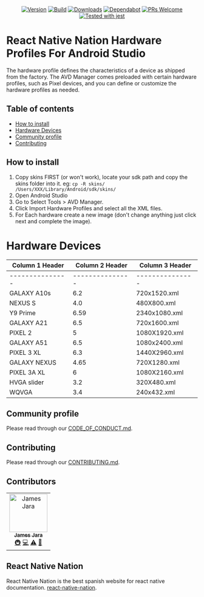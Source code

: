 <div align="center">

[![Version](https://img.shields.io/npm/v/hardware-profiles-for-android-studio)](https://www.npmjs.com/package/hardware-profiles-for-android-studio)
[![Build](https://travis-ci.org/react-native-nation/hardware-profiles-for-android-studio.svg?branch=master)](https://travis-ci.org/react-native-nation/hardware-profiles-for-android-studio)
[![Downloads](https://img.shields.io/npm/dm/hardware-profiles-for-android-studio)](https://www.npmjs.com/package/hardware-profiles-for-android-studio)
[![Dependabot](https://api.dependabot.com/badges/status?host=github&repo=react-native-nation/hardware-profiles-for-android-studio)](https://dependabot.com)
[![PRs Welcome](https://img.shields.io/badge/PRs-welcome-brightgreen.svg)](https://github.com/react-native-nation/hardware-profiles-for-android-studio/pulls)
[![Tested with jest](https://img.shields.io/badge/tested_with-jest-99424f.svg)](https://github.com/facebook/jest)

</div>

# React Native Nation Hardware Profiles For Android Studio

The hardware profile defines the characteristics of a device as shipped from the factory. The AVD Manager comes preloaded with certain hardware profiles, such as Pixel devices, and you can define or customize the hardware profiles as needed.

## Table of contents
* [How to install](#howtoinstall)
* [Hardware Devices](#hardwaredevices)
* [Community profile](#community)
* [Contributing](#contributing)

<a name="howtoinstall"></a>

## How to install
1. Copy skins FIRST (or won't work), locate your sdk path and copy the skins folder into it. eg: `cp -R skins/ /Users/XXX/Library/Android/sdk/skins/`
2. Open Android Studio
3. Go to Select Tools > AVD Manager.
4. Click Import Hardware Profiles and select all the XML files.
5. For Each hardware create a new image (don't change anything just click next and complete the image).
 
<a name="hardwaredevices"></a>

# Hardware Devices

| Column 1 Header | Column 2 Header | Column 3 Header |
| --------------- | --------------- | --------------- |
| --------------- | --------------- | --------------- |
| GALAXY A10s | 6.2 | 720x1520.xml |
| NEXUS S | 4.0 | 480X800.xml |
| Y9 Prime | 6.59 | 2340x1080.xml |
| GALAXY A21 | 6.5 | 720x1600.xml | 
| PIXEL 2 | 5 | 1080X1920.xml |
| GALAXY A51 | 6.5 | 1080x2400.xml | 
| PIXEL 3 XL | 6.3 | 1440X2960.xml |
| GALAXY NEXUS | 4.65 | 720X1280.xml |
| PIXEL 3A XL | 6 | 1080X2160.xml |
| HVGA slider | 3.2 | 320X480.xml | 
| WQVGA | 3.4 | 240x432.xml |

<a name="community"></a>
## Community profile
Please read through our [CODE_OF_CONDUCT.md](/.github/CODE_OF_CONDUCT.md).

<a name="contributing"></a>
## Contributing
Please read through our [CONTRIBUTING.md](/.github/CONTRIBUTING.md).

## Contributors

<!-- ALL-CONTRIBUTORS-LIST:START - Do not remove or modify this section -->
<!-- prettier-ignore -->
<table>
  <tr>
    <td align="center"><a href="https://jamesjara.me"><img src="https://avatars2.githubusercontent.com/u/780219?v=4" width="100px;" alt="James Jara"/><br /><sub><b>James Jara</b></sub></a><br /><a href="#infra-jamesjara" title="Infrastructure (Hosting, Build-Tools, etc)">🚇</a> <a href="https://github.com/React-Native-Nation/hardware-profiles-for-android-studio/commits?author=jamesjara" title="Code">💻</a> <a href="https://github.com/React-Native-Nation/hardware-profiles-for-android-studio/commits?author=jamesjara" title="Tests">⚠️</a> <a href="https://github.com/React-Native-Nation/hardware-profiles-for-android-studio/commits?author=jamesjara" title="Documentation">📖</a></td>
  </tr>
</table>

<a name="reactnativenation"></a>
## React Native Nation
React Native Nation is the best spanish website for react native documentation.
[react-native-nation](https://reactnativenation.com).
